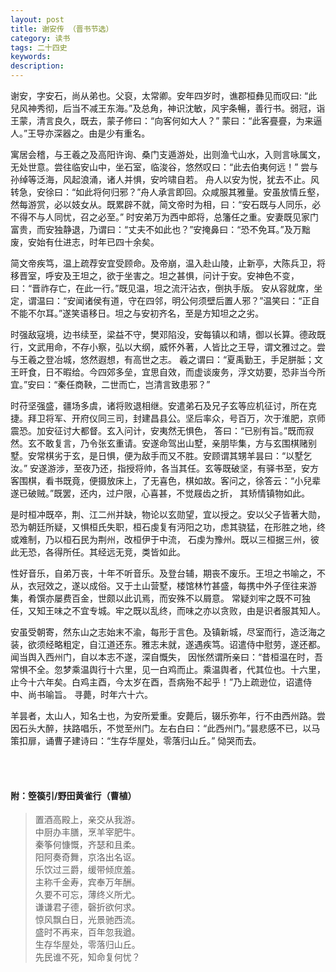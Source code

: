 ```yaml
---
layout: post
title: 谢安传 （晋书节选）
category: 读书
tags: 二十四史
keywords: 
description: 
---
```


谢安，字安石，尚从弟也。父裒，太常卿。安年四岁时，谯郡桓彝见而叹曰: “此兒风神秀彻，后当不减王东海。”及总角，神识沈敏，风宇条暢，善行书。弱冠，诣王蒙，清言良久，既去，蒙子修曰：“向客何如大人？”
蒙曰：“此客亹亹，为来逼人。”王导亦深器之。由是少有重名。

寓居会稽，与王羲之及高阳许询、桑门支遁游处，出则渔弋山水，入则言咏属文，无处世意。尝往临安山中，坐石室，临浚谷，悠然叹曰：“此去伯夷何远！” 尝与孙绰等泛海，风起浪涌，诸人并惧，安吟啸自若。
舟人以安为悦，犹去不止。风转急，安徐曰：“如此将何归邪？”舟人承言即回。众咸服其雅量。安虽放情丘壑，然每游赏，必以妓女从。既累辟不就，简文帝时为相，曰：“安石既与人同乐，必不得不与人同忧，召之必至。”
时安弟万为西中郎将，总籓任之重。安妻既见家门富贵，而安独静退，乃谓曰：“丈夫不如此也？”安掩鼻曰：“恐不免耳。”及万黜废，安始有仕进志，时年已四十余矣。

简文帝疾笃，温上疏荐安宜受顾命。及帝崩，温入赴山陵，止新亭，大陈兵卫，将移晋室，呼安及王坦之，欲于坐害之。坦之甚惧，问计于安。安神色不变，曰：“晋祚存亡，在此一行。”既见温，坦之流汗沾衣，倒执手版。
安从容就席，坐定，谓温曰：“安闻诸侯有道，守在四邻，明公何须壁后置人邪？”温笑曰：“正自不能不尔耳。”遂笑语移日。坦之与安初齐名，至是方知坦之之劣。

时强敌寇境，边书续至，梁益不守，樊邓陷没，安每镇以和靖，御以长算。德政既行，文武用命，不存小察，弘以大纲，威怀外著，人皆比之王导，谓文雅过之。尝与王羲之登冶城，悠然遐想，有高世之志。
羲之谓曰：“夏禹勤王，手足胼胝；文王旰食，日不暇给。今四郊多垒，宜思自效，而虚谈废务，浮文妨要，恐非当今所宜。”安曰：“秦任商鞅，二世而亡，岂清言致患邪？”

时苻坚强盛，疆场多虞，诸将败退相继。安遣弟石及兄子玄等应机征讨，所在克捷。拜卫将军、开府仪同三司，封建昌县公。坚后率众，号百万，次于淮肥，京师震恐。加安征讨大都督。玄入问计，安夷然无惧色，
答曰：“已别有旨。”既而寂然。玄不敢复言，乃令张玄重请。安遂命驾出山墅，亲朋毕集，方与玄围棋赌别墅。安常棋劣于玄，是日惧，便为敌手而又不胜。安顾谓其甥羊昙曰：“以墅乞汝。”
安遂游涉，至夜乃还，指授将帅，各当其任。玄等既破坚，有驿书至，安方客围棋，看书既竟，便摄放床上，了无喜色，棋如故。客问之，徐答云：“小兒辈遂已破贼。”既罢，还内，过户限，心喜甚，不觉屐齿之折，
其矫情镇物如此。

是时桓冲既卒，荆、江二州并缺，物论以玄勋望，宜以授之。安以父子皆著大勋，恐为朝廷所疑，又惧桓氏失职，桓石虔复有沔阳之功，虑其骁猛，在形胜之地，终或难制，乃以桓石民为荆州，改桓伊于中流，
石虔为豫州。既以三桓据三州，彼此无恐，各得所任。其经远无竞，类皆如此。

性好音乐，自弟万丧，十年不听音乐。及登台辅，期丧不废乐。王坦之书喻之，不从，衣冠效之，遂以成俗。又于土山营墅，楼馆林竹甚盛，每携中外子侄往来游集，肴馔亦屡费百金，世颇以此讥焉，而安殊不以屑意。
常疑刘牢之既不可独任，又知王味之不宜专城。牢之既以乱终，而味之亦以贪败，由是识者服其知人。

安虽受朝寄，然东山之志始末不渝，每形于言色。及镇新城，尽室而行，造泛海之装，欲须经略粗定，自江道还东。雅志未就，遂遇疾笃。诏遣侍中慰劳，遂还都。闻当舆入西州门，自以本志不遂，深自慨失，
因怅然谓所亲曰：“昔桓温在时，吾常惧不全。忽梦乘温舆行十六里，见一白鸡而止。乘温舆者，代其位也。十六里，止今十六年矣。白鸡主酉，今太岁在酉，吾病殆不起乎！”乃上疏逊位，诏遣侍中、尚书喻旨。
寻薨，时年六十六。

羊昙者，太山人，知名士也，为安所爱重。安薨后，辍乐弥年，行不由西州路。尝因石头大醉，扶路唱乐，不觉至州门。左右白曰：“此西州门。”昙悲感不已，以马策扣扉，诵曹子建诗曰：“生存华屋处，零落归山丘。”
恸哭而去。  
  
<br/>
<br/>  

#### 附：箜篌引/野田黄雀行（曹植）  

>置酒高殿上，亲交从我游。  
>中厨办丰膳，烹羊宰肥牛。  
>秦筝何慷慨，齐瑟和且柔。  
>阳阿奏奇舞，京洛出名讴。  
>乐饮过三爵，缓带倾庶羞。  
>主称千金寿，宾奉万年酬。  
>久要不可忘，薄终义所尤。  
>谦谦君子德，磬折欲何求。  
>惊风飘白日，光景驰西流。  
>盛时不再来，百年忽我遒。  
>生存华屋处，零落归山丘。  
>先民谁不死，知命复何忧？  
